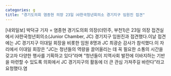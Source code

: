 ```yaml
---
categories: g
title: "경기도의회 염종현 의장 23일 ㈔한국청년회의소 경기지구 임원진 접견"
---
```

[내외일보] 박덕규 기자 = 염종현 경기도의회 의장(더민주, 부천1)은 23일 의장 접견실에서 ㈔한국청년회의소(Junior Chamber, JC) 경기지구 임원진과 접견했다.이날 접견에는 JC 경기지구 이대일 회장을 비롯한 임원 8명과 JC 최광순 감사가 참석했다.이 자리에서 이대일 회장은 “JC는 청년들의 역량을 끌어올리는 데 꼭 필요한 소통의 시간을 갖고자 다양한 행사를 기획하고 있다”라며 “청년들이 지역사회 발전에 이바지하는 기반을 마련할 수 있도록 의회에서 JC 경기지구의 활동에 더 큰 관심 가져주길 바란다”라고 요청했다.염
